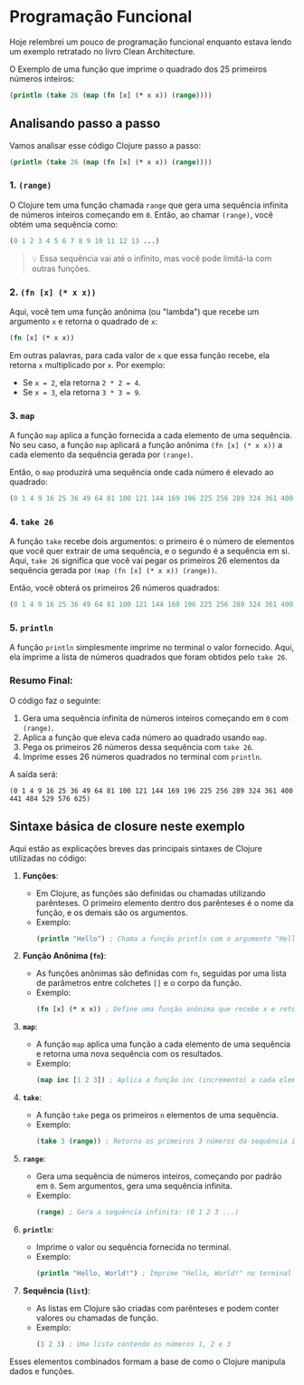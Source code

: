 # Programação Funcional

Hoje relembrei um pouco de programação funcional enquanto estava lendo um exemplo retratado no livro Clean Architecture.

O Exemplo de uma função que imprime o quadrado dos 25 primeiros números inteiros:
```clojure
(println (take 26 (map (fn [x] (* x x)) (range))))
```

## Analisando passo a passo

Vamos analisar esse código Clojure passo a passo:

```clojure
(println (take 26 (map (fn [x] (* x x)) (range))))
```

### 1. **`(range)`**

O Clojure tem uma função chamada `range` que gera uma sequência infinita de números inteiros começando em `0`. Então, ao chamar `(range)`, você obtém uma sequência como:

```clojure
(0 1 2 3 4 5 6 7 8 9 10 11 12 13 ...)
```

> 💡 Essa sequência vai até o infinito, mas você pode limitá-la com outras funções.

### 2. **`(fn [x] (* x x))`**

Aqui, você tem uma função anônima (ou "lambda") que recebe um argumento `x` e retorna o quadrado de `x`:

```clojure
(fn [x] (* x x))
```

Em outras palavras, para cada valor de `x` que essa função recebe, ela retorna `x` multiplicado por `x`. Por exemplo:
- Se `x = 2`, ela retorna `2 * 2 = 4`.
- Se `x = 3`, ela retorna `3 * 3 = 9`.

### 3. **`map`**

A função `map` aplica a função fornecida a cada elemento de uma sequência. No seu caso, a função `map` aplicará a função anônima `(fn [x] (* x x))` a cada elemento da sequência gerada por `(range)`.

Então, o `map` produzirá uma sequência onde cada número é elevado ao quadrado:
```clojure
(0 1 4 9 16 25 36 49 64 81 100 121 144 169 196 225 256 289 324 361 400 441 484 529 576 625 ...)
```

### 4. **`take 26`**

A função `take` recebe dois argumentos: o primeiro é o número de elementos que você quer extrair de uma sequência, e o segundo é a sequência em si. Aqui, `take 26` significa que você vai pegar os primeiros 26 elementos da sequência gerada por `(map (fn [x] (* x x)) (range))`.

Então, você obterá os primeiros 26 números quadrados:

```clojure
(0 1 4 9 16 25 36 49 64 81 100 121 144 169 196 225 256 289 324 361 400 441 484 529 576 625)
```

### 5. **`println`**

A função `println` simplesmente imprime no terminal o valor fornecido. Aqui, ela imprime a lista de números quadrados que foram obtidos pelo `take 26`.

### Resumo Final:

O código faz o seguinte:
1. Gera uma sequência infinita de números inteiros começando em `0` com `(range)`.
2. Aplica a função que eleva cada número ao quadrado usando `map`.
3. Pega os primeiros 26 números dessa sequência com `take 26`.
4. Imprime esses 26 números quadrados no terminal com `println`.

A saída será:

```
(0 1 4 9 16 25 36 49 64 81 100 121 144 169 196 225 256 289 324 361 400 441 484 529 576 625)
```

## Sintaxe básica de closure neste exemplo

Aqui estão as explicações breves das principais sintaxes de Clojure utilizadas no código:

1. **Funções**:
   - Em Clojure, as funções são definidas ou chamadas utilizando parênteses. O primeiro elemento dentro dos parênteses é o nome da função, e os demais são os argumentos.
   - Exemplo: 
     ```clojure
     (println "Hello") ; Chama a função println com o argumento "Hello"
     ```

2. **Função Anônima (`fn`)**:
   - As funções anônimas são definidas com `fn`, seguidas por uma lista de parâmetros entre colchetes `[]` e o corpo da função.
   - Exemplo:
     ```clojure
     (fn [x] (* x x)) ; Define uma função anônima que recebe x e retorna x * x
     ```

3. **`map`**:
   - A função `map` aplica uma função a cada elemento de uma sequência e retorna uma nova sequência com os resultados.
   - Exemplo:
     ```clojure
     (map inc [1 2 3]) ; Aplica a função inc (incremento) a cada elemento, retornando (2 3 4)
     ```

4. **`take`**:
   - A função `take` pega os primeiros `n` elementos de uma sequência.
   - Exemplo:
     ```clojure
     (take 3 (range)) ; Retorna os primeiros 3 números da sequência infinita gerada por range: (0 1 2)
     ```

5. **`range`**:
   - Gera uma sequência de números inteiros, começando por padrão em `0`. Sem argumentos, gera uma sequência infinita.
   - Exemplo:
     ```clojure
     (range) ; Gera a sequência infinita: (0 1 2 3 ...)
     ```

6. **`println`**:
   - Imprime o valor ou sequência fornecida no terminal.
   - Exemplo:
     ```clojure
     (println "Hello, World!") ; Imprime "Hello, World!" no terminal
     ```

7. **Sequência (`list`)**:
   - As listas em Clojure são criadas com parênteses e podem conter valores ou chamadas de função.
   - Exemplo:
     ```clojure
     (1 2 3) ; Uma lista contendo os números 1, 2 e 3
     ```

Esses elementos combinados formam a base de como o Clojure manipula dados e funções.